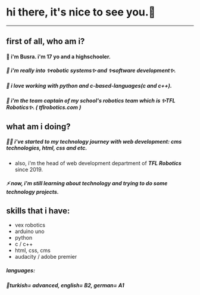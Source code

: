 # hi there, it's nice to see you.👋
-----------
## first of all, who am i?

#### 🌱 i'm Busra. i'm 17 yo and a highschooler.
##### 🧠 i'm really into ✨robotic systems✨ and ✨software development✨. 
##### 🥵 i love working with <b><i>python</i></b> and <b><i>c-based-languages</i></b>(c and c++). 
##### 💜 i'm the team captain of my school's robotics team which is ✨TFL Robotics✨. ( tflrobotics.com )

## what am i doing?

##### 👩‍💻 i've started to <i>my technology journey</i> with web development: cms technologies, html, css and etc.
- also, i'm the head of web development department of <b><i>TFL Robotics</i></b> since 2019.
##### ⚡ now, i'm still learning about technology and trying to do some technology projects.

## skills that i have:
- vex robotics 
- arduino uno
- python
- c / c++
- html, css, cms
- audacity / adobe premier

#####  languages:
#####  👾turkish= advanced, english= B2, german= A1
